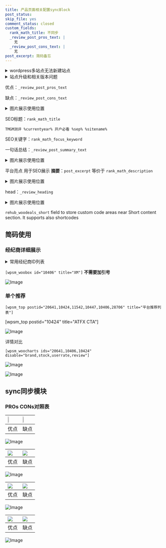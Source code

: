 ```yaml
---
title: 产品页面相关配置syncBlock
post_status: 
skip_file: yes
comment_status: closed
custom_fields:
  rank_math_title: 不同步
  _review_post_pros_text: |
    无
  _review_post_cons_text: |
    无
post_excerpt: 简码备忘
---
```

<details><summary>wordpress多站点无法新建站点</summary>

<li>和报错需要清理cookies一样的原因</li>
<li>wp-config.php里面<code>define( 'SUBDOMAIN_INSTALL', false );//子域名安装</code></li>
<li>新建子站点是用<code>define( 'SUBDOMAIN_INSTALL', true);//子域名安装</code> 完成以后，改成<code>false</code></li>
</details>

<details><summary>站点升级和相关版本问题</summary>

<p>wordpress：5.9.9
woocommerce：7.5.1
出现问题的地方：主题选项里面>><strong>Product layout >>compact style</strong></p>
<p>如何出现没有用过的字段 导致无法保存。先导出配置 然后进行修改，后面再次恢复即可。</p>
<p>出现部分字段无法显示时，需要返回默认布局后，对产品进行保存就好了。</p>
<p></p>
</details>

优点：`_review_post_pros_text`

缺点：`_review_post_cons_text`

<details><summary>图片展示使用位置</summary>

<img src="https://prod-files-secure.s3.us-west-2.amazonaws.com/39ed1227-6d7d-4570-be36-9ccd4a2c4241/f51d3d83-55d4-4bdf-9604-f37ec77ab556/Untitled.png?X-Amz-Algorithm=AWS4-HMAC-SHA256&X-Amz-Content-Sha256=UNSIGNED-PAYLOAD&X-Amz-Credential=ASIAZI2LB466Z4HRS34Y%2F20251014%2Fus-west-2%2Fs3%2Faws4_request&X-Amz-Date=20251014T225522Z&X-Amz-Expires=3600&X-Amz-Security-Token=IQoJb3JpZ2luX2VjEL%2F%2F%2F%2F%2F%2F%2F%2F%2F%2F%2FwEaCXVzLXdlc3QtMiJHMEUCIQCOKsTUY8kB%2BrGp2wxiX%2FbId9vjBAiiI5WMBw4JsoJFXwIgA4RFcbTJrCeBQ0xG1kXq3cuElwjUnDNQN5R974nBZ%2Boq%2FwMIaBAAGgw2Mzc0MjMxODM4MDUiDN0C%2FoB7cWuSPtLXBCrcA2Y2yEI98myy%2FAkcuU2kjmWIh2Z%2FpEIrcWl2Qz2oTEq9oLHGPaPU1bIBQ%2Fv4KwFNDgF%2FUeIZRmCpLvXsdkmBisLUMm1PffQB7KKq7rEH5Av63owG52cVCQ1PfUhjSrOBu7HxT0j7mSUsbOpo9wUHzYzKiwhM2otGxgh5rlHZRaMyGMjHI08p9k7JaigChH0o9ds3rb7Wuy0fJy89IBr1By0rcv6faoiGdNTEgCe4M3WcyxAppP7wMYl73T2N7evbGPqw%2BDCpeH3M%2FyCe1q2sGwZn4%2Bg023o7DwCsnD1C%2BwZhpABm0yVPqzDplmp62aWHE7yIc3hGRBiYKVnS0ClBX1QkAH0ZyU8E%2F7jIw2K9SIXz0Q4ZPOn5ueUy%2FinQbyr7Q8LPy%2FlaCl3F%2B7ATxBOYRQeTsMVMInir4lnkTeqsLKeSs0ob7Mlqtuq5pThNVw0ulOQg6Qy0FhSEzL%2FMCQVnt90COqfayyriwHu4r4GHQGCRGcsc2rWJ%2B6yy81PxNx8G1v42AakOHyiSrDqFgbtsU57%2F4nY1uOchV%2Fbl6QCQrhf96tykQ8En%2BHhRHPpulhLdErSum%2BAQCW7K5tFX3nSQlyZN%2BNXEdlvqXgw9f7WMsZwNyv1Ilws6laWghjhPMNGlu8cGOqUB80sk9WJBWVxWcJtTzpzIXT5kf6OrJH8MB2ONnDpop1sT0Pa0HlyKnrwG%2FpXjITFW0xDElpmH79lFXTU5AlAGZu3Ztl6lJU%2FqOL0%2BDAtNylqedlJvH5dcLHsnE5BWo3ZiVcDkiL9iiY13Mjw1aMptdFJ3%2BRDElAs2%2Bn2zkZp%2BdcrVOAQ3lXxMQpbYeQtk4s9dfOS8IWzRVig%2FEUw%2Bo0H74vhrn6mJ&X-Amz-Signature=cef3dfc2ad93fd6cf49bb5bc7c0e44452628ca3ecc911f58f4acd489a3bfcb8e&X-Amz-SignedHeaders=host&x-amz-checksum-mode=ENABLED&x-id=GetObject" alt="Image">
</details>

SEO标题：`rank_math_title`

`TMGM测评 %currentyear% 开户必看 %sep% %sitename%`

SEO关键字：`rank_math_focus_keyword`

一句话总结：`_review_post_summary_text`

<details><summary>图片展示使用位置</summary>

<img src="https://prod-files-secure.s3.us-west-2.amazonaws.com/39ed1227-6d7d-4570-be36-9ccd4a2c4241/4b96a922-296c-4f4e-8630-d1c870cbce01/Untitled.png?X-Amz-Algorithm=AWS4-HMAC-SHA256&X-Amz-Content-Sha256=UNSIGNED-PAYLOAD&X-Amz-Credential=ASIAZI2LB4662ELXPUUQ%2F20251014%2Fus-west-2%2Fs3%2Faws4_request&X-Amz-Date=20251014T225522Z&X-Amz-Expires=3600&X-Amz-Security-Token=IQoJb3JpZ2luX2VjEL%2F%2F%2F%2F%2F%2F%2F%2F%2F%2F%2FwEaCXVzLXdlc3QtMiJGMEQCIBZcScZiSA0bAWajocIfRugvu5JLLZMm44BdiKKbAwrkAiBgqGe%2F6M7oD3I3Eakc%2BeXKsacUWhGzs2qbXf1IxxmOwir%2FAwhoEAAaDDYzNzQyMzE4MzgwNSIMMTqVjJGvp3P0vDrkKtwD6SgDpluWNqVtjb69fLuVcBNgvbTpZz1ypbgwMHdq%2FqShKN76nDLU5h%2B0z9SemInokEFogmE%2Fmcajdul4ZBPRGwXi2IgoLAht3jdMSMb9UI2JuDviJ2zXDAxzrFy90xOmghwvjirQCnB9ITuh6YijQGp04Mxbu6zVgUtA%2BLdQQJpFWAta31f9RWDJ7kKFJL5jpNmFt9gvnwupC9LbRED%2BYG0c%2FpCi5Sy18DP1CbjF0NTCn%2BLIBLyQoUwgrM0ERPY6P2VSGGGvH9epwNuO6LGdGaFsRYt9fAmk8Ap2spUEof%2Bc0pUQKtfXX%2Faz2uTHGwmZSJOHcz265XRDRPN41PjGiWH5PrNC5dwZ06yyGw9nTCDcWtaiqQchiHHfF9WwwCeB6vek27nzoFyxvvYVhsVp9cGxKRD%2FKJAFF9wgf1oZVP%2F4tXgwMduG2Cq5adStKnV1MTfS8a%2BC5xlxZaWbD%2BjbM2hQqTyL%2B0zFhBqQlYzSQR%2BJiRsAHAx73xr6errCnwUhH1w5%2FtiKrtDm8QONKZBAnXPkyuPap5d9oyuY3YcaW%2BYBx1v%2BrrQm%2BPdN65%2FFQOFgibJza3N6BtCfpqYRUkogDLrtYL9ynNOfan0HA7XYl2s7NymIQOaqdpJaCz4wq6W7xwY6pgEpYw8nLLK5Z2VYgbC68iP9jV1xwSm2FjDaozfiAxQxr%2BiqG71qDUdT%2FILBZPzmLIueHK3XC04a2Y0mQiDM4dzeGi7nrklK%2FaBrrmuDkX1HY71NpHKLFX1w8%2FrWA8DL4KvB%2BP28MYpqnWGqZoUf0oig%2BoTGl1RRMhbvEaumFm%2FCV3Ww3jVWwTD7WKdnE987hkdSwOcjJERMYfH4bEWdNteYjCm6Rtfc&X-Amz-Signature=41a8c0577f0baea793b7fed36261d9e2a287194509187d68a1b757c86a8a8fd5&X-Amz-SignedHeaders=host&x-amz-checksum-mode=ENABLED&x-id=GetObject" alt="Image">
</details>

平台亮点 用于SEO展示 **摘要**：`post_excerpt`  等价于 `rank_math_description`

<details><summary>图片展示使用位置</summary>

<img src="https://prod-files-secure.s3.us-west-2.amazonaws.com/39ed1227-6d7d-4570-be36-9ccd4a2c4241/1ee11f63-b60a-4dfe-a7a7-d58ff23b5d88/Untitled.png?X-Amz-Algorithm=AWS4-HMAC-SHA256&X-Amz-Content-Sha256=UNSIGNED-PAYLOAD&X-Amz-Credential=ASIAZI2LB4662A7FTUU3%2F20251014%2Fus-west-2%2Fs3%2Faws4_request&X-Amz-Date=20251014T225525Z&X-Amz-Expires=3600&X-Amz-Security-Token=IQoJb3JpZ2luX2VjEL%2F%2F%2F%2F%2F%2F%2F%2F%2F%2F%2FwEaCXVzLXdlc3QtMiJIMEYCIQCdppjE9tN3LXyjXR7zAgR9MmMVF6q40alFKVOM6lSPkwIhAISzP5OKApiBrhUg8F1E%2BSqRHf7olhuXxmivWTweeKfoKv8DCGgQABoMNjM3NDIzMTgzODA1IgxlGkHJaU2B2IuPCBwq3AP12F4sx980vqdbXIO9kteyVtCERzKsSI7fwKRy4gOnMIqb%2FhHtCpbypUR8TNoSq9mmvGWfbXfbn1vA1dIDp8Q%2FKqOQRINZ%2F7ZJC4OuJHiQS6%2F7cvh8Dl2ySgHIVTJkr51Lw51dQ%2FMCtkRpo6npWQgl8at%2BLd88aN5lvZA0Ukhq0DfTUtDxQwMKyk522AqekBVAaJiHCr3P5s5oRSFIMAmOGmHXEXnOTbOPw03UfyjKo8TZu7vbyew4veTmtVozGt56%2BKvyU8IduhWm9Pwt6Bbg%2FqJJdHAXiaSTjsHXf5wsMLzn23q2teMwdmFkdhxSBE0ggNPdTWkP0eaZlc1qGV2fWDonxR1dLQxAUv4SBOxzyHe6MdyECK5z9jXh5he7qRnt82POL8roErZL7j2xzAr8I6DaNxRA7BF%2BNOadk8nIUad%2B%2F3rVb4D7H9cdsMxOnrm19lLEuuENzkoLMsHD25NYKRnqe6YHupVMesNniy3zmzkoHWS9Q8nL4wOUBqcqTCZDllCWm8ub6rolnYd1wVsSTS4M62yhg6CbJrF%2Bvq%2Fcws1Nli4El0Q0UO3XyzYTZqEanZSnHDz4K5c66H1NKov9gqybWIbwxkrtBCKpzAvsB6ZBMwFRkVLt52soQTDepbvHBjqkAZysYY7bRSJ%2BWQ4gBngGQEaVsoYSfu6gVHzG6c5PVnkg4JtDCzt2EjOkfITFL79AA4oI8Su2eEiJuPFrJiDLTYq5KGkI%2FvoRKWVCpV%2F9W4o06kEoYOXJw1Awj%2Bahk%2Fe1vwMoS6po%2BctvNLoyiM7BLJTKjS0ALgYmKO87s24nN09jKE7ICNPXscnhcZOvB7ZnnyKIx9kyTe7R11bT%2BWAv1QdRM0dh&X-Amz-Signature=0891a03bd1b84a85e796761e4da062a5c79f8a9383261d98471d83f88e5ea4fd&X-Amz-SignedHeaders=host&x-amz-checksum-mode=ENABLED&x-id=GetObject" alt="Image">
<img src="https://prod-files-secure.s3.us-west-2.amazonaws.com/39ed1227-6d7d-4570-be36-9ccd4a2c4241/ad4118b5-78d8-4fbe-801e-3b29b5d99c01/Untitled.png?X-Amz-Algorithm=AWS4-HMAC-SHA256&X-Amz-Content-Sha256=UNSIGNED-PAYLOAD&X-Amz-Credential=ASIAZI2LB4662A7FTUU3%2F20251014%2Fus-west-2%2Fs3%2Faws4_request&X-Amz-Date=20251014T225525Z&X-Amz-Expires=3600&X-Amz-Security-Token=IQoJb3JpZ2luX2VjEL%2F%2F%2F%2F%2F%2F%2F%2F%2F%2F%2FwEaCXVzLXdlc3QtMiJIMEYCIQCdppjE9tN3LXyjXR7zAgR9MmMVF6q40alFKVOM6lSPkwIhAISzP5OKApiBrhUg8F1E%2BSqRHf7olhuXxmivWTweeKfoKv8DCGgQABoMNjM3NDIzMTgzODA1IgxlGkHJaU2B2IuPCBwq3AP12F4sx980vqdbXIO9kteyVtCERzKsSI7fwKRy4gOnMIqb%2FhHtCpbypUR8TNoSq9mmvGWfbXfbn1vA1dIDp8Q%2FKqOQRINZ%2F7ZJC4OuJHiQS6%2F7cvh8Dl2ySgHIVTJkr51Lw51dQ%2FMCtkRpo6npWQgl8at%2BLd88aN5lvZA0Ukhq0DfTUtDxQwMKyk522AqekBVAaJiHCr3P5s5oRSFIMAmOGmHXEXnOTbOPw03UfyjKo8TZu7vbyew4veTmtVozGt56%2BKvyU8IduhWm9Pwt6Bbg%2FqJJdHAXiaSTjsHXf5wsMLzn23q2teMwdmFkdhxSBE0ggNPdTWkP0eaZlc1qGV2fWDonxR1dLQxAUv4SBOxzyHe6MdyECK5z9jXh5he7qRnt82POL8roErZL7j2xzAr8I6DaNxRA7BF%2BNOadk8nIUad%2B%2F3rVb4D7H9cdsMxOnrm19lLEuuENzkoLMsHD25NYKRnqe6YHupVMesNniy3zmzkoHWS9Q8nL4wOUBqcqTCZDllCWm8ub6rolnYd1wVsSTS4M62yhg6CbJrF%2Bvq%2Fcws1Nli4El0Q0UO3XyzYTZqEanZSnHDz4K5c66H1NKov9gqybWIbwxkrtBCKpzAvsB6ZBMwFRkVLt52soQTDepbvHBjqkAZysYY7bRSJ%2BWQ4gBngGQEaVsoYSfu6gVHzG6c5PVnkg4JtDCzt2EjOkfITFL79AA4oI8Su2eEiJuPFrJiDLTYq5KGkI%2FvoRKWVCpV%2F9W4o06kEoYOXJw1Awj%2Bahk%2Fe1vwMoS6po%2BctvNLoyiM7BLJTKjS0ALgYmKO87s24nN09jKE7ICNPXscnhcZOvB7ZnnyKIx9kyTe7R11bT%2BWAv1QdRM0dh&X-Amz-Signature=22bbd9d38682587eaf9d9f170b0be54d3f56dee9279133f38ed5d2a75a4fd0fd&X-Amz-SignedHeaders=host&x-amz-checksum-mode=ENABLED&x-id=GetObject" alt="Image">
<img src="https://prod-files-secure.s3.us-west-2.amazonaws.com/39ed1227-6d7d-4570-be36-9ccd4a2c4241/a38cf7c9-a79c-4b64-9e94-13589fe0758b/Untitled.png?X-Amz-Algorithm=AWS4-HMAC-SHA256&X-Amz-Content-Sha256=UNSIGNED-PAYLOAD&X-Amz-Credential=ASIAZI2LB4662A7FTUU3%2F20251014%2Fus-west-2%2Fs3%2Faws4_request&X-Amz-Date=20251014T225525Z&X-Amz-Expires=3600&X-Amz-Security-Token=IQoJb3JpZ2luX2VjEL%2F%2F%2F%2F%2F%2F%2F%2F%2F%2F%2FwEaCXVzLXdlc3QtMiJIMEYCIQCdppjE9tN3LXyjXR7zAgR9MmMVF6q40alFKVOM6lSPkwIhAISzP5OKApiBrhUg8F1E%2BSqRHf7olhuXxmivWTweeKfoKv8DCGgQABoMNjM3NDIzMTgzODA1IgxlGkHJaU2B2IuPCBwq3AP12F4sx980vqdbXIO9kteyVtCERzKsSI7fwKRy4gOnMIqb%2FhHtCpbypUR8TNoSq9mmvGWfbXfbn1vA1dIDp8Q%2FKqOQRINZ%2F7ZJC4OuJHiQS6%2F7cvh8Dl2ySgHIVTJkr51Lw51dQ%2FMCtkRpo6npWQgl8at%2BLd88aN5lvZA0Ukhq0DfTUtDxQwMKyk522AqekBVAaJiHCr3P5s5oRSFIMAmOGmHXEXnOTbOPw03UfyjKo8TZu7vbyew4veTmtVozGt56%2BKvyU8IduhWm9Pwt6Bbg%2FqJJdHAXiaSTjsHXf5wsMLzn23q2teMwdmFkdhxSBE0ggNPdTWkP0eaZlc1qGV2fWDonxR1dLQxAUv4SBOxzyHe6MdyECK5z9jXh5he7qRnt82POL8roErZL7j2xzAr8I6DaNxRA7BF%2BNOadk8nIUad%2B%2F3rVb4D7H9cdsMxOnrm19lLEuuENzkoLMsHD25NYKRnqe6YHupVMesNniy3zmzkoHWS9Q8nL4wOUBqcqTCZDllCWm8ub6rolnYd1wVsSTS4M62yhg6CbJrF%2Bvq%2Fcws1Nli4El0Q0UO3XyzYTZqEanZSnHDz4K5c66H1NKov9gqybWIbwxkrtBCKpzAvsB6ZBMwFRkVLt52soQTDepbvHBjqkAZysYY7bRSJ%2BWQ4gBngGQEaVsoYSfu6gVHzG6c5PVnkg4JtDCzt2EjOkfITFL79AA4oI8Su2eEiJuPFrJiDLTYq5KGkI%2FvoRKWVCpV%2F9W4o06kEoYOXJw1Awj%2Bahk%2Fe1vwMoS6po%2BctvNLoyiM7BLJTKjS0ALgYmKO87s24nN09jKE7ICNPXscnhcZOvB7ZnnyKIx9kyTe7R11bT%2BWAv1QdRM0dh&X-Amz-Signature=d9fcd3ede49afa37a47b796147b3fc33686cec90cad46280b6f437cd49fd3022&X-Amz-SignedHeaders=host&x-amz-checksum-mode=ENABLED&x-id=GetObject" alt="Image">
<img src="https://prod-files-secure.s3.us-west-2.amazonaws.com/39ed1227-6d7d-4570-be36-9ccd4a2c4241/7da6fc1e-d2ac-42ae-8c75-cb5749aa18f6/Untitled.png?X-Amz-Algorithm=AWS4-HMAC-SHA256&X-Amz-Content-Sha256=UNSIGNED-PAYLOAD&X-Amz-Credential=ASIAZI2LB4662A7FTUU3%2F20251014%2Fus-west-2%2Fs3%2Faws4_request&X-Amz-Date=20251014T225525Z&X-Amz-Expires=3600&X-Amz-Security-Token=IQoJb3JpZ2luX2VjEL%2F%2F%2F%2F%2F%2F%2F%2F%2F%2F%2FwEaCXVzLXdlc3QtMiJIMEYCIQCdppjE9tN3LXyjXR7zAgR9MmMVF6q40alFKVOM6lSPkwIhAISzP5OKApiBrhUg8F1E%2BSqRHf7olhuXxmivWTweeKfoKv8DCGgQABoMNjM3NDIzMTgzODA1IgxlGkHJaU2B2IuPCBwq3AP12F4sx980vqdbXIO9kteyVtCERzKsSI7fwKRy4gOnMIqb%2FhHtCpbypUR8TNoSq9mmvGWfbXfbn1vA1dIDp8Q%2FKqOQRINZ%2F7ZJC4OuJHiQS6%2F7cvh8Dl2ySgHIVTJkr51Lw51dQ%2FMCtkRpo6npWQgl8at%2BLd88aN5lvZA0Ukhq0DfTUtDxQwMKyk522AqekBVAaJiHCr3P5s5oRSFIMAmOGmHXEXnOTbOPw03UfyjKo8TZu7vbyew4veTmtVozGt56%2BKvyU8IduhWm9Pwt6Bbg%2FqJJdHAXiaSTjsHXf5wsMLzn23q2teMwdmFkdhxSBE0ggNPdTWkP0eaZlc1qGV2fWDonxR1dLQxAUv4SBOxzyHe6MdyECK5z9jXh5he7qRnt82POL8roErZL7j2xzAr8I6DaNxRA7BF%2BNOadk8nIUad%2B%2F3rVb4D7H9cdsMxOnrm19lLEuuENzkoLMsHD25NYKRnqe6YHupVMesNniy3zmzkoHWS9Q8nL4wOUBqcqTCZDllCWm8ub6rolnYd1wVsSTS4M62yhg6CbJrF%2Bvq%2Fcws1Nli4El0Q0UO3XyzYTZqEanZSnHDz4K5c66H1NKov9gqybWIbwxkrtBCKpzAvsB6ZBMwFRkVLt52soQTDepbvHBjqkAZysYY7bRSJ%2BWQ4gBngGQEaVsoYSfu6gVHzG6c5PVnkg4JtDCzt2EjOkfITFL79AA4oI8Su2eEiJuPFrJiDLTYq5KGkI%2FvoRKWVCpV%2F9W4o06kEoYOXJw1Awj%2Bahk%2Fe1vwMoS6po%2BctvNLoyiM7BLJTKjS0ALgYmKO87s24nN09jKE7ICNPXscnhcZOvB7ZnnyKIx9kyTe7R11bT%2BWAv1QdRM0dh&X-Amz-Signature=ccaa9a4e58f4e36e8183e7df3e181c23674fad6b06b0ff30af00d31f737a145a&X-Amz-SignedHeaders=host&x-amz-checksum-mode=ENABLED&x-id=GetObject" alt="Image">
<img src="https://prod-files-secure.s3.us-west-2.amazonaws.com/39ed1227-6d7d-4570-be36-9ccd4a2c4241/7e97f40a-eaee-47f5-b2f9-475f96808fa7/Untitled.png?X-Amz-Algorithm=AWS4-HMAC-SHA256&X-Amz-Content-Sha256=UNSIGNED-PAYLOAD&X-Amz-Credential=ASIAZI2LB4662A7FTUU3%2F20251014%2Fus-west-2%2Fs3%2Faws4_request&X-Amz-Date=20251014T225525Z&X-Amz-Expires=3600&X-Amz-Security-Token=IQoJb3JpZ2luX2VjEL%2F%2F%2F%2F%2F%2F%2F%2F%2F%2F%2FwEaCXVzLXdlc3QtMiJIMEYCIQCdppjE9tN3LXyjXR7zAgR9MmMVF6q40alFKVOM6lSPkwIhAISzP5OKApiBrhUg8F1E%2BSqRHf7olhuXxmivWTweeKfoKv8DCGgQABoMNjM3NDIzMTgzODA1IgxlGkHJaU2B2IuPCBwq3AP12F4sx980vqdbXIO9kteyVtCERzKsSI7fwKRy4gOnMIqb%2FhHtCpbypUR8TNoSq9mmvGWfbXfbn1vA1dIDp8Q%2FKqOQRINZ%2F7ZJC4OuJHiQS6%2F7cvh8Dl2ySgHIVTJkr51Lw51dQ%2FMCtkRpo6npWQgl8at%2BLd88aN5lvZA0Ukhq0DfTUtDxQwMKyk522AqekBVAaJiHCr3P5s5oRSFIMAmOGmHXEXnOTbOPw03UfyjKo8TZu7vbyew4veTmtVozGt56%2BKvyU8IduhWm9Pwt6Bbg%2FqJJdHAXiaSTjsHXf5wsMLzn23q2teMwdmFkdhxSBE0ggNPdTWkP0eaZlc1qGV2fWDonxR1dLQxAUv4SBOxzyHe6MdyECK5z9jXh5he7qRnt82POL8roErZL7j2xzAr8I6DaNxRA7BF%2BNOadk8nIUad%2B%2F3rVb4D7H9cdsMxOnrm19lLEuuENzkoLMsHD25NYKRnqe6YHupVMesNniy3zmzkoHWS9Q8nL4wOUBqcqTCZDllCWm8ub6rolnYd1wVsSTS4M62yhg6CbJrF%2Bvq%2Fcws1Nli4El0Q0UO3XyzYTZqEanZSnHDz4K5c66H1NKov9gqybWIbwxkrtBCKpzAvsB6ZBMwFRkVLt52soQTDepbvHBjqkAZysYY7bRSJ%2BWQ4gBngGQEaVsoYSfu6gVHzG6c5PVnkg4JtDCzt2EjOkfITFL79AA4oI8Su2eEiJuPFrJiDLTYq5KGkI%2FvoRKWVCpV%2F9W4o06kEoYOXJw1Awj%2Bahk%2Fe1vwMoS6po%2BctvNLoyiM7BLJTKjS0ALgYmKO87s24nN09jKE7ICNPXscnhcZOvB7ZnnyKIx9kyTe7R11bT%2BWAv1QdRM0dh&X-Amz-Signature=5c46d4167c47bd7dec24d842a647360b22be1c34d01803eaf365fb9b14db6c8b&X-Amz-SignedHeaders=host&x-amz-checksum-mode=ENABLED&x-id=GetObject" alt="Image">
</details>

head：`_review_heading`

<details><summary>图片展示使用位置</summary>

<img src="https://prod-files-secure.s3.us-west-2.amazonaws.com/39ed1227-6d7d-4570-be36-9ccd4a2c4241/3a4650ad-9887-415c-889a-edd51fa54f27/Untitled.png?X-Amz-Algorithm=AWS4-HMAC-SHA256&X-Amz-Content-Sha256=UNSIGNED-PAYLOAD&X-Amz-Credential=ASIAZI2LB466X2JEE657%2F20251014%2Fus-west-2%2Fs3%2Faws4_request&X-Amz-Date=20251014T225525Z&X-Amz-Expires=3600&X-Amz-Security-Token=IQoJb3JpZ2luX2VjEL%2F%2F%2F%2F%2F%2F%2F%2F%2F%2F%2FwEaCXVzLXdlc3QtMiJHMEUCIQDhOkNwBpXVh6zI0r2Sby9Wx69iXukH20O8t97WnQgoZgIgTlTA75u%2FTfvPJCc2oIss04316%2BBbW8zJMNAYUUpE7JEq%2FwMIaBAAGgw2Mzc0MjMxODM4MDUiDIzBkf3iMlR3CU3oJSrcA4gelwj57lNvenSt%2BBId1fAS0ezJCsDKkVNpy6OeUCRbe2%2Fyo9xt9PYDhZaKoCd00NMRsOnQePu5Ky2Hov2ndbCLsPYPDwLO5xpJ21cx3bm0xaRkFN41UduUrf%2Ft1kPEg1%2Fra7ZsHaWqJacCy8by1zbFMdrJRtjOeQe49QR3AcsYuOnTqmiEPtlkyFOWJZht4HDaP4nq5%2FMFy6MxvMccBHr7yDtdK7xKjaJdh6rNwNwNpHp1HNg995g3LHjcRBaiEVHhEXk8xB2Vyb95Ycz7rxB76RD%2FPNE3RkVcl%2FJVxTYUIMIhJPEl8v8KQXF4c%2FJIn3cemph7t0pemAJwYqUbFvENWykEEBQUYNj%2BcYg7pcfqs%2BTnez1utRigCmtv%2FzMncRsm5lAbn7%2B0X%2F7%2Bk83Yey%2BLKthbzmPMc1sNUNRwP5mGps0duds7QhiKf%2BPdfo6n8BVMZkJw87l1jsbz4sxXfCPPcd4AgXbt9nFIh1UiB1wOY01ehzToEyAj0WB6F%2FPjk1o7zmlm8OHrF6Ygz7BKVmSQAWmtvpCrNqM6TNWqEGHFMdSFd6uN%2BGfwUb6G4GNBFut1aDvMQVUySMx2dOap5hXRStJO2k%2F5564%2F1qedtRSKFRZQYKwgL8BXiSd8MIqmu8cGOqUBj2e9Kyw0hyXrJmvZZKUhBmP6m65qqzNjPteTxqT3r6VyxYe9gEXPztXEHtWrQBv3kPIrVOFfQHgA8grIFxC4SXd%2FT6KIbPBp9tYiUw4WVlVpUl1FMy6b9aHuKdTGCGPFiZslyHQ3fu3%2FK6%2FcJQlNDPDYQ6nyf9PluN2eDP0EyXSVe4EDKYxqIgnfKb%2Bdc27yXrMKgDm0Q8yq5GZxY49J4XovhDzb&X-Amz-Signature=e5b7421994b44a515264c7395ec5da8575d866ba09b47a4f7d5dda03d6978df6&X-Amz-SignedHeaders=host&x-amz-checksum-mode=ENABLED&x-id=GetObject" alt="Image">
</details>

`rehub_woodeals_short`	field to store custom code areas near Short content section. It supports also shortcodes



## 简码使用

### 经纪商详细展示

<details><summary>常用经纪商ID列表</summary>

<pre><code class="php">嘉盛 ===> 20641  [wpsm_woobox id="20641" title="嘉盛"]
易信easymarkets ===> 11542  [wpsm_woobox id="11542" title="易信easymarkets"]
ATFX外汇 ===> 10424  [wpsm_woobox id="10424" title="ATFX"]
XM ===> 10406  [wpsm_woobox id="10406" title="XM"]
TMGM ===> 29622  [wpsm_woobox id="29622" title="TMGM"]
HYCM ===> 10447  [wpsm_woobox id="10447" title="HYCM"]
fpmarkets澳福外汇 ===> 20639  [wpsm_woobox id="20639" title="fpmarkets澳福外汇"]</code></pre>
</details>

`[wpsm_woobox id="10406" title="XM"]` **不需要加引号**

![Image](https://prod-files-secure.s3.us-west-2.amazonaws.com/39ed1227-6d7d-4570-be36-9ccd4a2c4241/4f898f9d-0fa7-4e43-acd3-ac6bc7be575a/Untitled.png?X-Amz-Algorithm=AWS4-HMAC-SHA256&X-Amz-Content-Sha256=UNSIGNED-PAYLOAD&X-Amz-Credential=ASIAZI2LB466QJLPIVWN%2F20251014%2Fus-west-2%2Fs3%2Faws4_request&X-Amz-Date=20251014T225515Z&X-Amz-Expires=3600&X-Amz-Security-Token=IQoJb3JpZ2luX2VjEL%2F%2F%2F%2F%2F%2F%2F%2F%2F%2F%2FwEaCXVzLXdlc3QtMiJIMEYCIQC4OA49mo4lZaYQO%2FxboxphjRJ%2FrxVmnQkzEngBlLsLOAIhAImzwzLY9ye5J0mw251JGaaOI8yDp0Q1ryJ09LHjGUCoKv8DCGgQABoMNjM3NDIzMTgzODA1IgyUVJJ8w4eQ1rXbeBIq3AM1e%2Fa2VZsDilGI5ChwXis0kjMe9zbnYJxAqYQKOqEAEc%2BbG8ONydZ3oUhMODqFB2f9segN3rB9xHGcnU%2BZVfTekwrYUzMVBJ4ocyIKRRuR5ZgjVd6Pq6AoSAm2%2BnlOEcpiF4decpdoZhMPDSlMiD%2FXOiVaNKfp6tBd2pGkEXXxKvNXfSuFG4Ux657nH4mE3izMjhZUfG5nH8FkGGEXuGpf26EHdmug892oE64DzhWB7e9hw8ZckbZm9Uen0E9lTzMPDX%2FEZp%2BiLHG5%2Bgjh6x9UNXH05Bj1pBDrU0bLenRfajQeKhVq8qGU%2F9La8T8NiUKer0MR4x%2F9pv4h3LreeXSvbU6y0XThs6CfiyqC%2FeC29HcRcR1z4mKQn66i8XYtFkQTMvBwknK7kgy1YnPtNtL3VqEikEyIOLnAF4YtDukrjplHDayVubPtfZnmO4GeJahoLyG8arEjaYe2oD572vo2vFajETtSEhhTrSgBPxmov2sR5%2FYQJ0qpjQhXCfqBgPNH7tY7rQj5FVlCmGNraXTViQInlWCxesDAIGjclX%2FTDhonetEvoAUTi7uUOz1TdgpEMWSnG7K2A41SvjmZzRDO826XL3FwXVuI0i2syHIB4F6qnm7AQUFj83mAGjDQpbvHBjqkAcc6c5d2ESznhS8R2vlg%2F5ysybHddbCRx2pDoMeF8C2MtbzujG9Xtf7V2fxuGiknRM1RLUGNs6BOdg7KIGbM3n9B6Ew6lXmAYlNm%2F7qVBF7D4CERBecAjzCmQPzVa6XwbzArduFwcKQe0Rp1gRSxyjWvh7aDb%2FO5ymHlceOZLRO6T65hJb2OEbrSrfaIHvMC9lABFr9n4SDua9bvYt4st1SpOeML&X-Amz-Signature=7b872238cdd18670840e204d1446fd70fef3b4be51f20a0328c75266633b2526&X-Amz-SignedHeaders=host&x-amz-checksum-mode=ENABLED&x-id=GetObject)

### 单个推荐
`[wpsm_top postid="20641,10424,11542,10447,10406,28706" title="平台推荐列表"]`

[wpsm_top postid="10424" title="ATFX CTA"]

![Image](https://prod-files-secure.s3.us-west-2.amazonaws.com/39ed1227-6d7d-4570-be36-9ccd4a2c4241/5ac620dc-51a8-48b6-b55d-91f47299193c/Untitled.png?X-Amz-Algorithm=AWS4-HMAC-SHA256&X-Amz-Content-Sha256=UNSIGNED-PAYLOAD&X-Amz-Credential=ASIAZI2LB466QJLPIVWN%2F20251014%2Fus-west-2%2Fs3%2Faws4_request&X-Amz-Date=20251014T225515Z&X-Amz-Expires=3600&X-Amz-Security-Token=IQoJb3JpZ2luX2VjEL%2F%2F%2F%2F%2F%2F%2F%2F%2F%2F%2FwEaCXVzLXdlc3QtMiJIMEYCIQC4OA49mo4lZaYQO%2FxboxphjRJ%2FrxVmnQkzEngBlLsLOAIhAImzwzLY9ye5J0mw251JGaaOI8yDp0Q1ryJ09LHjGUCoKv8DCGgQABoMNjM3NDIzMTgzODA1IgyUVJJ8w4eQ1rXbeBIq3AM1e%2Fa2VZsDilGI5ChwXis0kjMe9zbnYJxAqYQKOqEAEc%2BbG8ONydZ3oUhMODqFB2f9segN3rB9xHGcnU%2BZVfTekwrYUzMVBJ4ocyIKRRuR5ZgjVd6Pq6AoSAm2%2BnlOEcpiF4decpdoZhMPDSlMiD%2FXOiVaNKfp6tBd2pGkEXXxKvNXfSuFG4Ux657nH4mE3izMjhZUfG5nH8FkGGEXuGpf26EHdmug892oE64DzhWB7e9hw8ZckbZm9Uen0E9lTzMPDX%2FEZp%2BiLHG5%2Bgjh6x9UNXH05Bj1pBDrU0bLenRfajQeKhVq8qGU%2F9La8T8NiUKer0MR4x%2F9pv4h3LreeXSvbU6y0XThs6CfiyqC%2FeC29HcRcR1z4mKQn66i8XYtFkQTMvBwknK7kgy1YnPtNtL3VqEikEyIOLnAF4YtDukrjplHDayVubPtfZnmO4GeJahoLyG8arEjaYe2oD572vo2vFajETtSEhhTrSgBPxmov2sR5%2FYQJ0qpjQhXCfqBgPNH7tY7rQj5FVlCmGNraXTViQInlWCxesDAIGjclX%2FTDhonetEvoAUTi7uUOz1TdgpEMWSnG7K2A41SvjmZzRDO826XL3FwXVuI0i2syHIB4F6qnm7AQUFj83mAGjDQpbvHBjqkAcc6c5d2ESznhS8R2vlg%2F5ysybHddbCRx2pDoMeF8C2MtbzujG9Xtf7V2fxuGiknRM1RLUGNs6BOdg7KIGbM3n9B6Ew6lXmAYlNm%2F7qVBF7D4CERBecAjzCmQPzVa6XwbzArduFwcKQe0Rp1gRSxyjWvh7aDb%2FO5ymHlceOZLRO6T65hJb2OEbrSrfaIHvMC9lABFr9n4SDua9bvYt4st1SpOeML&X-Amz-Signature=caa934646d7c839803a8f64478cd3c767c1faa111e4786fe65c86061b3dd05e7&X-Amz-SignedHeaders=host&x-amz-checksum-mode=ENABLED&x-id=GetObject)

详情对比

`[wpsm_woocharts ids="20641,10406,10424" disable="brand,stock,userrate,review"]`

![Image](https://prod-files-secure.s3.us-west-2.amazonaws.com/39ed1227-6d7d-4570-be36-9ccd4a2c4241/bf3ba45f-b9f3-4295-8aef-b4a495fd25f4/Untitled.png?X-Amz-Algorithm=AWS4-HMAC-SHA256&X-Amz-Content-Sha256=UNSIGNED-PAYLOAD&X-Amz-Credential=ASIAZI2LB466QJLPIVWN%2F20251014%2Fus-west-2%2Fs3%2Faws4_request&X-Amz-Date=20251014T225515Z&X-Amz-Expires=3600&X-Amz-Security-Token=IQoJb3JpZ2luX2VjEL%2F%2F%2F%2F%2F%2F%2F%2F%2F%2F%2FwEaCXVzLXdlc3QtMiJIMEYCIQC4OA49mo4lZaYQO%2FxboxphjRJ%2FrxVmnQkzEngBlLsLOAIhAImzwzLY9ye5J0mw251JGaaOI8yDp0Q1ryJ09LHjGUCoKv8DCGgQABoMNjM3NDIzMTgzODA1IgyUVJJ8w4eQ1rXbeBIq3AM1e%2Fa2VZsDilGI5ChwXis0kjMe9zbnYJxAqYQKOqEAEc%2BbG8ONydZ3oUhMODqFB2f9segN3rB9xHGcnU%2BZVfTekwrYUzMVBJ4ocyIKRRuR5ZgjVd6Pq6AoSAm2%2BnlOEcpiF4decpdoZhMPDSlMiD%2FXOiVaNKfp6tBd2pGkEXXxKvNXfSuFG4Ux657nH4mE3izMjhZUfG5nH8FkGGEXuGpf26EHdmug892oE64DzhWB7e9hw8ZckbZm9Uen0E9lTzMPDX%2FEZp%2BiLHG5%2Bgjh6x9UNXH05Bj1pBDrU0bLenRfajQeKhVq8qGU%2F9La8T8NiUKer0MR4x%2F9pv4h3LreeXSvbU6y0XThs6CfiyqC%2FeC29HcRcR1z4mKQn66i8XYtFkQTMvBwknK7kgy1YnPtNtL3VqEikEyIOLnAF4YtDukrjplHDayVubPtfZnmO4GeJahoLyG8arEjaYe2oD572vo2vFajETtSEhhTrSgBPxmov2sR5%2FYQJ0qpjQhXCfqBgPNH7tY7rQj5FVlCmGNraXTViQInlWCxesDAIGjclX%2FTDhonetEvoAUTi7uUOz1TdgpEMWSnG7K2A41SvjmZzRDO826XL3FwXVuI0i2syHIB4F6qnm7AQUFj83mAGjDQpbvHBjqkAcc6c5d2ESznhS8R2vlg%2F5ysybHddbCRx2pDoMeF8C2MtbzujG9Xtf7V2fxuGiknRM1RLUGNs6BOdg7KIGbM3n9B6Ew6lXmAYlNm%2F7qVBF7D4CERBecAjzCmQPzVa6XwbzArduFwcKQe0Rp1gRSxyjWvh7aDb%2FO5ymHlceOZLRO6T65hJb2OEbrSrfaIHvMC9lABFr9n4SDua9bvYt4st1SpOeML&X-Amz-Signature=a7ff71a0c6cdf0e0b9be69b14a7827db79059c3082ea50cb919d28e381d00326&X-Amz-SignedHeaders=host&x-amz-checksum-mode=ENABLED&x-id=GetObject)

![Image](https://prod-files-secure.s3.us-west-2.amazonaws.com/39ed1227-6d7d-4570-be36-9ccd4a2c4241/30bc56ef-f383-4b48-9768-2ebc9e436ec0/Untitled.png?X-Amz-Algorithm=AWS4-HMAC-SHA256&X-Amz-Content-Sha256=UNSIGNED-PAYLOAD&X-Amz-Credential=ASIAZI2LB466QJLPIVWN%2F20251014%2Fus-west-2%2Fs3%2Faws4_request&X-Amz-Date=20251014T225515Z&X-Amz-Expires=3600&X-Amz-Security-Token=IQoJb3JpZ2luX2VjEL%2F%2F%2F%2F%2F%2F%2F%2F%2F%2F%2FwEaCXVzLXdlc3QtMiJIMEYCIQC4OA49mo4lZaYQO%2FxboxphjRJ%2FrxVmnQkzEngBlLsLOAIhAImzwzLY9ye5J0mw251JGaaOI8yDp0Q1ryJ09LHjGUCoKv8DCGgQABoMNjM3NDIzMTgzODA1IgyUVJJ8w4eQ1rXbeBIq3AM1e%2Fa2VZsDilGI5ChwXis0kjMe9zbnYJxAqYQKOqEAEc%2BbG8ONydZ3oUhMODqFB2f9segN3rB9xHGcnU%2BZVfTekwrYUzMVBJ4ocyIKRRuR5ZgjVd6Pq6AoSAm2%2BnlOEcpiF4decpdoZhMPDSlMiD%2FXOiVaNKfp6tBd2pGkEXXxKvNXfSuFG4Ux657nH4mE3izMjhZUfG5nH8FkGGEXuGpf26EHdmug892oE64DzhWB7e9hw8ZckbZm9Uen0E9lTzMPDX%2FEZp%2BiLHG5%2Bgjh6x9UNXH05Bj1pBDrU0bLenRfajQeKhVq8qGU%2F9La8T8NiUKer0MR4x%2F9pv4h3LreeXSvbU6y0XThs6CfiyqC%2FeC29HcRcR1z4mKQn66i8XYtFkQTMvBwknK7kgy1YnPtNtL3VqEikEyIOLnAF4YtDukrjplHDayVubPtfZnmO4GeJahoLyG8arEjaYe2oD572vo2vFajETtSEhhTrSgBPxmov2sR5%2FYQJ0qpjQhXCfqBgPNH7tY7rQj5FVlCmGNraXTViQInlWCxesDAIGjclX%2FTDhonetEvoAUTi7uUOz1TdgpEMWSnG7K2A41SvjmZzRDO826XL3FwXVuI0i2syHIB4F6qnm7AQUFj83mAGjDQpbvHBjqkAcc6c5d2ESznhS8R2vlg%2F5ysybHddbCRx2pDoMeF8C2MtbzujG9Xtf7V2fxuGiknRM1RLUGNs6BOdg7KIGbM3n9B6Ew6lXmAYlNm%2F7qVBF7D4CERBecAjzCmQPzVa6XwbzArduFwcKQe0Rp1gRSxyjWvh7aDb%2FO5ymHlceOZLRO6T65hJb2OEbrSrfaIHvMC9lABFr9n4SDua9bvYt4st1SpOeML&X-Amz-Signature=b1750eb39b1788f19479a2d056d528f822e556bc001436ebaa52c97102f39fa6&X-Amz-SignedHeaders=host&x-amz-checksum-mode=ENABLED&x-id=GetObject)

## sync同步模块

### PROs CONs对照表

| <img src="https://cdn.ifttt.fun/gh/jarlin8/OSS@main/icons/customize/pros.svg" height="auto" width="37.3%"> | <img src="https://cdn.ifttt.fun/gh/jarlin8/OSS@main/icons/customize/cons.svg" height="auto" width="28.8%"> |
| :--- | :--- |
| 优点 | 缺点 |

![Image](https://prod-files-secure.s3.us-west-2.amazonaws.com/39ed1227-6d7d-4570-be36-9ccd4a2c4241/8742b755-dfb5-4004-9a5f-d6e561664bd8/Untitled.png?X-Amz-Algorithm=AWS4-HMAC-SHA256&X-Amz-Content-Sha256=UNSIGNED-PAYLOAD&X-Amz-Credential=ASIAZI2LB466QJLPIVWN%2F20251014%2Fus-west-2%2Fs3%2Faws4_request&X-Amz-Date=20251014T225515Z&X-Amz-Expires=3600&X-Amz-Security-Token=IQoJb3JpZ2luX2VjEL%2F%2F%2F%2F%2F%2F%2F%2F%2F%2F%2FwEaCXVzLXdlc3QtMiJIMEYCIQC4OA49mo4lZaYQO%2FxboxphjRJ%2FrxVmnQkzEngBlLsLOAIhAImzwzLY9ye5J0mw251JGaaOI8yDp0Q1ryJ09LHjGUCoKv8DCGgQABoMNjM3NDIzMTgzODA1IgyUVJJ8w4eQ1rXbeBIq3AM1e%2Fa2VZsDilGI5ChwXis0kjMe9zbnYJxAqYQKOqEAEc%2BbG8ONydZ3oUhMODqFB2f9segN3rB9xHGcnU%2BZVfTekwrYUzMVBJ4ocyIKRRuR5ZgjVd6Pq6AoSAm2%2BnlOEcpiF4decpdoZhMPDSlMiD%2FXOiVaNKfp6tBd2pGkEXXxKvNXfSuFG4Ux657nH4mE3izMjhZUfG5nH8FkGGEXuGpf26EHdmug892oE64DzhWB7e9hw8ZckbZm9Uen0E9lTzMPDX%2FEZp%2BiLHG5%2Bgjh6x9UNXH05Bj1pBDrU0bLenRfajQeKhVq8qGU%2F9La8T8NiUKer0MR4x%2F9pv4h3LreeXSvbU6y0XThs6CfiyqC%2FeC29HcRcR1z4mKQn66i8XYtFkQTMvBwknK7kgy1YnPtNtL3VqEikEyIOLnAF4YtDukrjplHDayVubPtfZnmO4GeJahoLyG8arEjaYe2oD572vo2vFajETtSEhhTrSgBPxmov2sR5%2FYQJ0qpjQhXCfqBgPNH7tY7rQj5FVlCmGNraXTViQInlWCxesDAIGjclX%2FTDhonetEvoAUTi7uUOz1TdgpEMWSnG7K2A41SvjmZzRDO826XL3FwXVuI0i2syHIB4F6qnm7AQUFj83mAGjDQpbvHBjqkAcc6c5d2ESznhS8R2vlg%2F5ysybHddbCRx2pDoMeF8C2MtbzujG9Xtf7V2fxuGiknRM1RLUGNs6BOdg7KIGbM3n9B6Ew6lXmAYlNm%2F7qVBF7D4CERBecAjzCmQPzVa6XwbzArduFwcKQe0Rp1gRSxyjWvh7aDb%2FO5ymHlceOZLRO6T65hJb2OEbrSrfaIHvMC9lABFr9n4SDua9bvYt4st1SpOeML&X-Amz-Signature=4cf6f8a7ed6bf54229e061f5a51ce7a14e92e08f04c85d932baa8be5d0b9b913&X-Amz-SignedHeaders=host&x-amz-checksum-mode=ENABLED&x-id=GetObject)

| <img src="https://cdn.ifttt.fun/gh/jarlin8/OSS@main/icons/customize/pros1.svg" height="auto"> | <img src="https://cdn.ifttt.fun/gh/jarlin8/OSS@main/icons/customize/cons1.svg" height="auto"> |
| :--- | :--- |
| 优点 | 缺点 |

![Image](https://prod-files-secure.s3.us-west-2.amazonaws.com/39ed1227-6d7d-4570-be36-9ccd4a2c4241/806358f8-c9c4-4e17-bb35-c6c76a5397a5/Untitled.png?X-Amz-Algorithm=AWS4-HMAC-SHA256&X-Amz-Content-Sha256=UNSIGNED-PAYLOAD&X-Amz-Credential=ASIAZI2LB466QJLPIVWN%2F20251014%2Fus-west-2%2Fs3%2Faws4_request&X-Amz-Date=20251014T225515Z&X-Amz-Expires=3600&X-Amz-Security-Token=IQoJb3JpZ2luX2VjEL%2F%2F%2F%2F%2F%2F%2F%2F%2F%2F%2FwEaCXVzLXdlc3QtMiJIMEYCIQC4OA49mo4lZaYQO%2FxboxphjRJ%2FrxVmnQkzEngBlLsLOAIhAImzwzLY9ye5J0mw251JGaaOI8yDp0Q1ryJ09LHjGUCoKv8DCGgQABoMNjM3NDIzMTgzODA1IgyUVJJ8w4eQ1rXbeBIq3AM1e%2Fa2VZsDilGI5ChwXis0kjMe9zbnYJxAqYQKOqEAEc%2BbG8ONydZ3oUhMODqFB2f9segN3rB9xHGcnU%2BZVfTekwrYUzMVBJ4ocyIKRRuR5ZgjVd6Pq6AoSAm2%2BnlOEcpiF4decpdoZhMPDSlMiD%2FXOiVaNKfp6tBd2pGkEXXxKvNXfSuFG4Ux657nH4mE3izMjhZUfG5nH8FkGGEXuGpf26EHdmug892oE64DzhWB7e9hw8ZckbZm9Uen0E9lTzMPDX%2FEZp%2BiLHG5%2Bgjh6x9UNXH05Bj1pBDrU0bLenRfajQeKhVq8qGU%2F9La8T8NiUKer0MR4x%2F9pv4h3LreeXSvbU6y0XThs6CfiyqC%2FeC29HcRcR1z4mKQn66i8XYtFkQTMvBwknK7kgy1YnPtNtL3VqEikEyIOLnAF4YtDukrjplHDayVubPtfZnmO4GeJahoLyG8arEjaYe2oD572vo2vFajETtSEhhTrSgBPxmov2sR5%2FYQJ0qpjQhXCfqBgPNH7tY7rQj5FVlCmGNraXTViQInlWCxesDAIGjclX%2FTDhonetEvoAUTi7uUOz1TdgpEMWSnG7K2A41SvjmZzRDO826XL3FwXVuI0i2syHIB4F6qnm7AQUFj83mAGjDQpbvHBjqkAcc6c5d2ESznhS8R2vlg%2F5ysybHddbCRx2pDoMeF8C2MtbzujG9Xtf7V2fxuGiknRM1RLUGNs6BOdg7KIGbM3n9B6Ew6lXmAYlNm%2F7qVBF7D4CERBecAjzCmQPzVa6XwbzArduFwcKQe0Rp1gRSxyjWvh7aDb%2FO5ymHlceOZLRO6T65hJb2OEbrSrfaIHvMC9lABFr9n4SDua9bvYt4st1SpOeML&X-Amz-Signature=fd77d25e75dbe3755161843a8ba36263d74d0a7e321ef55274742991f52b393e&X-Amz-SignedHeaders=host&x-amz-checksum-mode=ENABLED&x-id=GetObject)

| <img src="https://cdn.ifttt.fun/gh/jarlin8/OSS@main/icons/customize/pros2.svg" height="auto"> | <img src="https://cdn.ifttt.fun/gh/jarlin8/OSS@main/icons/customize/cons2.svg" height="auto"> |
| :--- | :--- |
| 优点 | 缺点 |

![Image](https://prod-files-secure.s3.us-west-2.amazonaws.com/39ed1227-6d7d-4570-be36-9ccd4a2c4241/a9245ec9-70dd-4005-b534-0d54315fc5f3/Untitled.png?X-Amz-Algorithm=AWS4-HMAC-SHA256&X-Amz-Content-Sha256=UNSIGNED-PAYLOAD&X-Amz-Credential=ASIAZI2LB466QJLPIVWN%2F20251014%2Fus-west-2%2Fs3%2Faws4_request&X-Amz-Date=20251014T225515Z&X-Amz-Expires=3600&X-Amz-Security-Token=IQoJb3JpZ2luX2VjEL%2F%2F%2F%2F%2F%2F%2F%2F%2F%2F%2FwEaCXVzLXdlc3QtMiJIMEYCIQC4OA49mo4lZaYQO%2FxboxphjRJ%2FrxVmnQkzEngBlLsLOAIhAImzwzLY9ye5J0mw251JGaaOI8yDp0Q1ryJ09LHjGUCoKv8DCGgQABoMNjM3NDIzMTgzODA1IgyUVJJ8w4eQ1rXbeBIq3AM1e%2Fa2VZsDilGI5ChwXis0kjMe9zbnYJxAqYQKOqEAEc%2BbG8ONydZ3oUhMODqFB2f9segN3rB9xHGcnU%2BZVfTekwrYUzMVBJ4ocyIKRRuR5ZgjVd6Pq6AoSAm2%2BnlOEcpiF4decpdoZhMPDSlMiD%2FXOiVaNKfp6tBd2pGkEXXxKvNXfSuFG4Ux657nH4mE3izMjhZUfG5nH8FkGGEXuGpf26EHdmug892oE64DzhWB7e9hw8ZckbZm9Uen0E9lTzMPDX%2FEZp%2BiLHG5%2Bgjh6x9UNXH05Bj1pBDrU0bLenRfajQeKhVq8qGU%2F9La8T8NiUKer0MR4x%2F9pv4h3LreeXSvbU6y0XThs6CfiyqC%2FeC29HcRcR1z4mKQn66i8XYtFkQTMvBwknK7kgy1YnPtNtL3VqEikEyIOLnAF4YtDukrjplHDayVubPtfZnmO4GeJahoLyG8arEjaYe2oD572vo2vFajETtSEhhTrSgBPxmov2sR5%2FYQJ0qpjQhXCfqBgPNH7tY7rQj5FVlCmGNraXTViQInlWCxesDAIGjclX%2FTDhonetEvoAUTi7uUOz1TdgpEMWSnG7K2A41SvjmZzRDO826XL3FwXVuI0i2syHIB4F6qnm7AQUFj83mAGjDQpbvHBjqkAcc6c5d2ESznhS8R2vlg%2F5ysybHddbCRx2pDoMeF8C2MtbzujG9Xtf7V2fxuGiknRM1RLUGNs6BOdg7KIGbM3n9B6Ew6lXmAYlNm%2F7qVBF7D4CERBecAjzCmQPzVa6XwbzArduFwcKQe0Rp1gRSxyjWvh7aDb%2FO5ymHlceOZLRO6T65hJb2OEbrSrfaIHvMC9lABFr9n4SDua9bvYt4st1SpOeML&X-Amz-Signature=c5c064a9340cdcd052ed96314365a82bd1c4d63121366dea8789da2a6746d71b&X-Amz-SignedHeaders=host&x-amz-checksum-mode=ENABLED&x-id=GetObject)

| <img src="https://cdn.ifttt.fun/gh/jarlin8/OSS@main/icons/customize/pros3.svg" height="auto"> | <img src="https://cdn.ifttt.fun/gh/jarlin8/OSS@main/icons/customize/cons3.svg" height="auto"> |
| :--- | :--- |
| 优点 | 缺点 |

![Image](https://prod-files-secure.s3.us-west-2.amazonaws.com/39ed1227-6d7d-4570-be36-9ccd4a2c4241/e1e580a2-2e5c-4780-9ff4-19c318fc2284/Untitled.png?X-Amz-Algorithm=AWS4-HMAC-SHA256&X-Amz-Content-Sha256=UNSIGNED-PAYLOAD&X-Amz-Credential=ASIAZI2LB466QJLPIVWN%2F20251014%2Fus-west-2%2Fs3%2Faws4_request&X-Amz-Date=20251014T225515Z&X-Amz-Expires=3600&X-Amz-Security-Token=IQoJb3JpZ2luX2VjEL%2F%2F%2F%2F%2F%2F%2F%2F%2F%2F%2FwEaCXVzLXdlc3QtMiJIMEYCIQC4OA49mo4lZaYQO%2FxboxphjRJ%2FrxVmnQkzEngBlLsLOAIhAImzwzLY9ye5J0mw251JGaaOI8yDp0Q1ryJ09LHjGUCoKv8DCGgQABoMNjM3NDIzMTgzODA1IgyUVJJ8w4eQ1rXbeBIq3AM1e%2Fa2VZsDilGI5ChwXis0kjMe9zbnYJxAqYQKOqEAEc%2BbG8ONydZ3oUhMODqFB2f9segN3rB9xHGcnU%2BZVfTekwrYUzMVBJ4ocyIKRRuR5ZgjVd6Pq6AoSAm2%2BnlOEcpiF4decpdoZhMPDSlMiD%2FXOiVaNKfp6tBd2pGkEXXxKvNXfSuFG4Ux657nH4mE3izMjhZUfG5nH8FkGGEXuGpf26EHdmug892oE64DzhWB7e9hw8ZckbZm9Uen0E9lTzMPDX%2FEZp%2BiLHG5%2Bgjh6x9UNXH05Bj1pBDrU0bLenRfajQeKhVq8qGU%2F9La8T8NiUKer0MR4x%2F9pv4h3LreeXSvbU6y0XThs6CfiyqC%2FeC29HcRcR1z4mKQn66i8XYtFkQTMvBwknK7kgy1YnPtNtL3VqEikEyIOLnAF4YtDukrjplHDayVubPtfZnmO4GeJahoLyG8arEjaYe2oD572vo2vFajETtSEhhTrSgBPxmov2sR5%2FYQJ0qpjQhXCfqBgPNH7tY7rQj5FVlCmGNraXTViQInlWCxesDAIGjclX%2FTDhonetEvoAUTi7uUOz1TdgpEMWSnG7K2A41SvjmZzRDO826XL3FwXVuI0i2syHIB4F6qnm7AQUFj83mAGjDQpbvHBjqkAcc6c5d2ESznhS8R2vlg%2F5ysybHddbCRx2pDoMeF8C2MtbzujG9Xtf7V2fxuGiknRM1RLUGNs6BOdg7KIGbM3n9B6Ew6lXmAYlNm%2F7qVBF7D4CERBecAjzCmQPzVa6XwbzArduFwcKQe0Rp1gRSxyjWvh7aDb%2FO5ymHlceOZLRO6T65hJb2OEbrSrfaIHvMC9lABFr9n4SDua9bvYt4st1SpOeML&X-Amz-Signature=b7b457fd5da1588b5a2d15fde3d3748eb357181803ee0bf21301ebd9b66d46ab&X-Amz-SignedHeaders=host&x-amz-checksum-mode=ENABLED&x-id=GetObject)